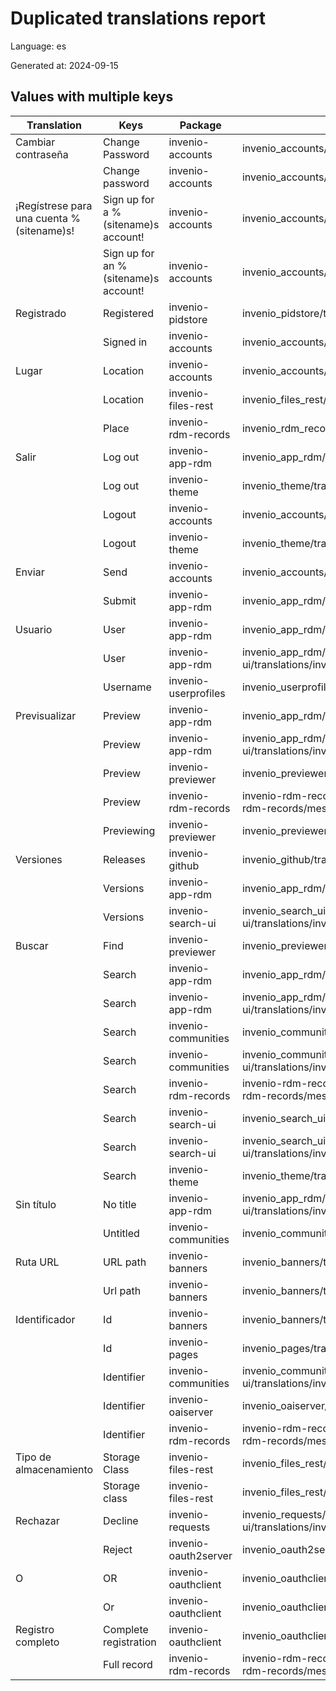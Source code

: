 # Duplicated translations report

Language: es

Generated at: 2024-09-15


## Values with multiple keys


| Translation | Keys | Package | File |
|-------------|------| --- | --- |
| Cambiar contraseña| Change Password | invenio-accounts | invenio_accounts/translations/es/LC_MESSAGES/messages.po |
|| Change password | invenio-accounts | invenio_accounts/translations/es/LC_MESSAGES/messages.po |
| ¡Regístrese para una cuenta %(sitename)s!| Sign up for a %(sitename)s account! | invenio-accounts | invenio_accounts/translations/es/LC_MESSAGES/messages.po |
|| Sign up for an %(sitename)s account! | invenio-accounts | invenio_accounts/translations/es/LC_MESSAGES/messages.po |
| Registrado| Registered | invenio-pidstore | invenio_pidstore/translations/es/LC_MESSAGES/messages.po |
|| Signed in | invenio-accounts | invenio_accounts/translations/es/LC_MESSAGES/messages.po |
| Lugar| Location | invenio-accounts | invenio_accounts/translations/es/LC_MESSAGES/messages.po |
|| Location | invenio-files-rest | invenio_files_rest/translations/es/LC_MESSAGES/messages.po |
|| Place | invenio-rdm-records | invenio_rdm_records/translations/es/LC_MESSAGES/messages.po |
| Salir| Log out | invenio-app-rdm | invenio_app_rdm/translations/es/LC_MESSAGES/messages.po |
|| Log out | invenio-theme | invenio_theme/translations/es/LC_MESSAGES/messages.po |
|| Logout | invenio-accounts | invenio_accounts/translations/es/LC_MESSAGES/messages.po |
|| Logout | invenio-theme | invenio_theme/translations/es/LC_MESSAGES/messages.po |
| Enviar| Send | invenio-accounts | invenio_accounts/translations/es/LC_MESSAGES/messages.po |
|| Submit | invenio-app-rdm | invenio_app_rdm/translations/es/LC_MESSAGES/messages.po |
| Usuario| User | invenio-app-rdm | invenio_app_rdm/translations/es/LC_MESSAGES/messages.po |
|| User | invenio-app-rdm | invenio_app_rdm/theme/assets/semantic-ui/translations/invenio_app_rdm/messages/es/messages.po |
|| Username | invenio-userprofiles | invenio_userprofiles/translations/es/LC_MESSAGES/messages.po |
| Previsualizar| Preview | invenio-app-rdm | invenio_app_rdm/translations/es/LC_MESSAGES/messages.po |
|| Preview | invenio-app-rdm | invenio_app_rdm/theme/assets/semantic-ui/translations/invenio_app_rdm/messages/es/messages.po |
|| Preview | invenio-previewer | invenio_previewer/translations/es/LC_MESSAGES/messages.po |
|| Preview | invenio-rdm-records | invenio-rdm-records/assets/semantic-ui/translations/invenio-rdm-records/messages/es/messages.po |
|| Previewing | invenio-previewer | invenio_previewer/translations/es/LC_MESSAGES/messages.po |
| Versiones| Releases | invenio-github | invenio_github/translations/es/LC_MESSAGES/messages.po |
|| Versions | invenio-app-rdm | invenio_app_rdm/translations/es/LC_MESSAGES/messages.po |
|| Versions | invenio-search-ui | invenio_search_ui/assets/semantic-ui/translations/invenio_search_ui/messages/es/messages.po |
| Buscar| Find | invenio-previewer | invenio_previewer/translations/es/LC_MESSAGES/messages.po |
|| Search | invenio-app-rdm | invenio_app_rdm/translations/es/LC_MESSAGES/messages.po |
|| Search | invenio-app-rdm | invenio_app_rdm/theme/assets/semantic-ui/translations/invenio_app_rdm/messages/es/messages.po |
|| Search | invenio-communities | invenio_communities/translations/es/LC_MESSAGES/messages.po |
|| Search | invenio-communities | invenio_communities/assets/semantic-ui/translations/invenio_communities/messages/es/messages.po |
|| Search | invenio-rdm-records | invenio-rdm-records/assets/semantic-ui/translations/invenio-rdm-records/messages/es/messages.po |
|| Search | invenio-search-ui | invenio_search_ui/translations/es/LC_MESSAGES/messages.po |
|| Search | invenio-search-ui | invenio_search_ui/assets/semantic-ui/translations/invenio_search_ui/messages/es/messages.po |
|| Search | invenio-theme | invenio_theme/translations/es/LC_MESSAGES/messages.po |
| Sin título| No title | invenio-app-rdm | invenio_app_rdm/theme/assets/semantic-ui/translations/invenio_app_rdm/messages/es/messages.po |
|| Untitled | invenio-communities | invenio_communities/translations/es/LC_MESSAGES/messages.po |
| Ruta URL| URL path | invenio-banners | invenio_banners/translations/es/LC_MESSAGES/messages.po |
|| Url path | invenio-banners | invenio_banners/translations/es/LC_MESSAGES/messages.po |
| Identificador| Id | invenio-banners | invenio_banners/translations/es/LC_MESSAGES/messages.po |
|| Id | invenio-pages | invenio_pages/translations/es/LC_MESSAGES/messages.po |
|| Identifier | invenio-communities | invenio_communities/assets/semantic-ui/translations/invenio_communities/messages/es/messages.po |
|| Identifier | invenio-oaiserver | invenio_oaiserver/translations/es/LC_MESSAGES/messages.po |
|| Identifier | invenio-rdm-records | invenio-rdm-records/assets/semantic-ui/translations/invenio-rdm-records/messages/es/messages.po |
| Tipo de almacenamiento| Storage Class | invenio-files-rest | invenio_files_rest/translations/es/LC_MESSAGES/messages.po |
|| Storage class | invenio-files-rest | invenio_files_rest/translations/es/LC_MESSAGES/messages.po |
| Rechazar| Decline | invenio-requests | invenio_requests/assets/semantic-ui/translations/invenio_requests/messages/es/messages.po |
|| Reject | invenio-oauth2server | invenio_oauth2server/translations/es/LC_MESSAGES/messages.po |
| O| OR | invenio-oauthclient | invenio_oauthclient/translations/es/LC_MESSAGES/messages.po |
|| Or | invenio-oauthclient | invenio_oauthclient/translations/es/LC_MESSAGES/messages.po |
| Registro completo| Complete registration | invenio-oauthclient | invenio_oauthclient/translations/es/LC_MESSAGES/messages.po |
|| Full record | invenio-rdm-records | invenio-rdm-records/assets/semantic-ui/translations/invenio-rdm-records/messages/es/messages.po |
